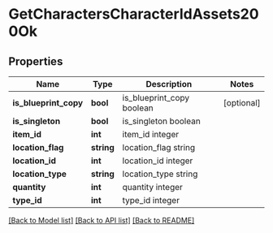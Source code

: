 # GetCharactersCharacterIdAssets200Ok

## Properties
Name | Type | Description | Notes
------------ | ------------- | ------------- | -------------
**is_blueprint_copy** | **bool** | is_blueprint_copy boolean | [optional] 
**is_singleton** | **bool** | is_singleton boolean | 
**item_id** | **int** | item_id integer | 
**location_flag** | **string** | location_flag string | 
**location_id** | **int** | location_id integer | 
**location_type** | **string** | location_type string | 
**quantity** | **int** | quantity integer | 
**type_id** | **int** | type_id integer | 

[[Back to Model list]](../README.md#documentation-for-models) [[Back to API list]](../README.md#documentation-for-api-endpoints) [[Back to README]](../README.md)


